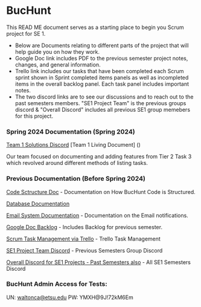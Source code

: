 # BucHunt
This READ ME document serves as a starting place to begin you Scrum project for SE 1.
  - Below are Documents relating to different parts of the project that will help guide you on how they work.
  - Google Doc link includes PDF to the previous semester project notes, changes, and general information.
  - Trello link includes our tasks that have been completed each Scrum sprint shown in Sprint completed items panels as well as incompleted items in the overall backlog panel. Each task panel includes important notes.
  - The two discord links are to see our discussions and to reach out to the past semesters members. "SE1 Project Team" is the previous groups discord & "Overall Discord" includes all previous SE1 group memebers for this project.

### Spring 2024 Documentation (Spring 2024)

[Team 1 Solutions Discord](https://discord.gg/BjDAWpp7Fq)
[Team 1 Living Document] ()

Our team focused on documenting and adding features from Tier 2 Task 3 which revolved around different methods of listing tasks.

### Previous Documentation (Before Spring 2024)

[Code Sctructure Doc](https://github.com/adverseengineer/ScavengeRUs/blob/master/Documentation/Code%20Structure%20Documentation.docx) - Documentation on How BucHunt Code is Structured.

[Database Documentation](https://github.com/adverseengineer/ScavengeRUs/blob/master/Documentation/Database%20Documentation.docx)

[Email System Documentation](https://github.com/adverseengineer/ScavengeRUs/blob/master/Documentation/Email%20System%20Documentation.docx) - Documentation on the Email notifications.

[Google Doc Backlog](https://github.com/adverseengineer/ScavengeRUs/blob/master/Documentation/Scrum%20Team.pdf) - Includes Backlog for previous semester.

[Scrum Task Management via Trello](https://trello.com/invite/b/Ams1YaTs/ATTI9ddc7b9ef33c1773008326bcd53c57a25407114D/scrum-diddly-umptious) - Trello Task Management

[SE1 Project Team Discord](https://discord.gg/r9hTJWPMNA) - Previous Semesters Group Discord

[Overall Discord for SE1 Projects - Past Semesters also](https://discord.gg/RchHgFK2S2) - All SE1 Semesters Discord

### BucHunt Admin Access for Tests:
 UN: waltonca@etsu.edu
 PW: YMXH@9J!72kM6Em



